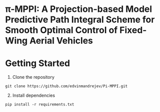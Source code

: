 # π-MPPI: A Projection-based Model Predictive Path Integral Scheme for Smooth Optimal Control of Fixed-Wing Aerial Vehicles

# Getting Started
1. Clone the repository
```
git clone https://github.com/edvinmandrejev/Pi-MPPI.git
```
2. Install dependencies
```
pip install -r requirements.txt
```
